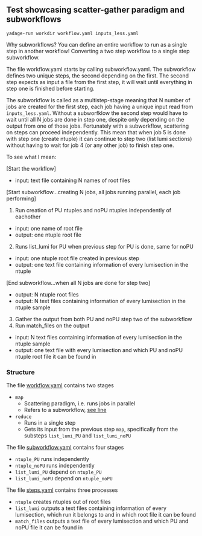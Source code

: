 ## Test showcasing scatter-gather paradigm and subworkflows

```
yadage-run workdir workflow.yaml inputs_less.yaml
```

Why subworkflows? You can define an entire workflow to run as a single step in another workflow! Converting a two step workflow to a single step subworkflow.

The file workflow.yaml starts by calling subworkflow.yaml. The subworkflow defines two unique steps, the second depending on the first. The second step expects as input a file from the first step, it will wait until everything in step one is finished before starting.

The subworkflow is called as a multistep-stage meaning that N number of jobs are created for the first step, each job having a unique input read from `inputs_less.yaml`. Without a subworfklow the second step would have to wait until all N jobs are done in step one, despite only depending on the output from one of those jobs. Fortunately with a subworkflow, scattering on steps can proceed independently. This mean that when job 5 is done with step one (create ntuple) it can continue to step two (list lumi sections) without having to wait for job 4 (or any other job) to finish step one.

To see what I mean:

[Start the workflow]

* input: text file containing N names of root files 

[Start subworkflow...creating N jobs, all jobs running parallel, each job performing]

1. Run creation of PU ntuples and noPU ntuples independently of eachother
 * input: one name of root file
 * output: one ntuple root file
2. Runs list_lumi for PU when previous step for PU is done, same for noPU
 * input: one ntuple root file created in previous step
 * output: one text file containing information of every lumisection in the ntuple

[End subworkflow...when all N jobs are done for step two]

* output: N ntuple root files
* output: N text files containing information of every lumisection in the ntuple sample

3. Gather the output from both PU and noPU step two of the subworkflow
4. Run match_files on the output
 * input: N text files containing information of every lumisection in the ntuple sample
 * output: one text file with every lumisection and which PU and noPU
ntuple root file it can be found in

### Structure

The file [workflow.yaml](workflow.yaml) contains two stages
* `map`
  * Scattering paradigm, i.e. runs jobs in parallel
  * Refers to a subworkflow, [see line](https://github.com/alintulu/reana-demo-JetMETAnalysis/blob/master/workflow/yadage/test/workflow.yaml#L10)
* `reduce`
  * Runs in a single step
  * Gets its input from the previous step `map`, specifically from the substeps `list_lumi_PU`
  and `list_lumi_noPU`
  
The file [subworkflow.yaml](subworkflow.yaml) contains four stages
* `ntuple_PU` runs independently
* `ntuple_noPU` runs independently
* `list_lumi_PU` depend on `ntuple_PU`
* `list_lumi_noPU` depend on `ntuple_noPU`

The file [steps.yaml](steps.yaml) contains three processes
* `ntuple` creates ntuples out of root files
* `list_lumi` outputs a text files containing information of every lumisection,
which run it belongs to and in which root file it can be found
* `match_files` outputs a text file of every lumisection and which PU and noPU
file it can be found in



